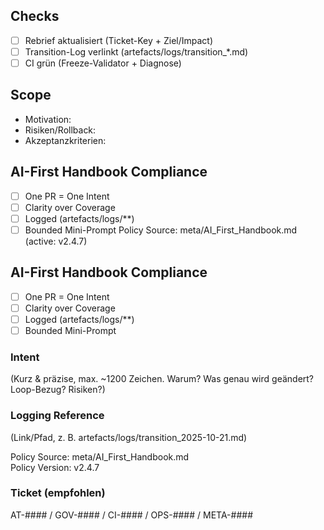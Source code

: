 ## Checks
- [ ] Rebrief aktualisiert (Ticket-Key + Ziel/Impact)
- [ ] Transition-Log verlinkt (artefacts/logs/transition_*.md)
- [ ] CI grün (Freeze-Validator + Diagnose)
## Scope
- Motivation:
- Risiken/Rollback:
- Akzeptanzkriterien:

## AI-First Handbook Compliance
- [ ] One PR = One Intent
- [ ] Clarity over Coverage
- [ ] Logged (artefacts/logs/**)
- [ ] Bounded Mini-Prompt
Policy Source: meta/AI_First_Handbook.md (active: v2.4.7)

## AI-First Handbook Compliance
- [ ] One PR = One Intent
- [ ] Clarity over Coverage
- [ ] Logged (artefacts/logs/**)
- [ ] Bounded Mini-Prompt

### Intent
(Kurz & präzise, max. ~1200 Zeichen. Warum? Was genau wird geändert? Loop-Bezug? Risiken?)

### Logging Reference
(Link/Pfad, z. B. artefacts/logs/transition_2025-10-21.md)

Policy Source: meta/AI_First_Handbook.md  
Policy Version: v2.4.7

### Ticket (empfohlen)
AT-#### / GOV-#### / CI-#### / OPS-#### / META-####
